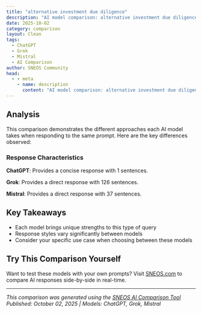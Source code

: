 ```yaml
---
title: "alternative investment due diligence"
description: "AI model comparison: alternative investment due diligence..."
date: 2025-10-02
category: comparison
layout: Clean
tags:
  - ChatGPT
  - Grok
  - Mistral
  - AI Comparison
author: SNEOS Community
head:
  - - meta
    - name: description
      content: "AI model comparison: alternative investment due diligence..."
---
```


<ChatComparison
  title="alternative investment due diligence"
  prompt="alternative investment due diligence"
  :responses='{
    "ChatGPT": "Alternative investment due diligence is an essential process that involves thoroughly investigating and assessing alternative investment opportunities before committing capital. This process is crucial for managing risks and ensuring informed decision-making. Here are some key components and steps involved in conducting due diligence on alternative investments:\n\n### Key Components of Alternative Investment Due Diligence\n\n1. **Understanding the Investment Strategy**:\n   - **Investment Thesis**: Assess the reasoning behind the investment strategy. What is the expected outcome?\n   - **Target Market**: Understand the market dynamics, competition, and target geographies.\n\n2. **Evaluating the Manager or Sponsor**:\n   - **Background Checks**: Investigate the track record, experience, and credentials of the fund manager or investment team.\n   - **Organizational Structure**: Examine the firm’s structure, governance, and the roles of key personnel.\n   - **Reputation and References**: Seek references from industry peers and assess the firm’s overall reputation in the market.\n\n3. **Financial Analysis**:\n   - **Historical Performance**: Review the fund’s historical returns, risks, and the consistency of performance.\n   - **Fees and Expenses**: Analyze fee structures (management fees, performance fees) and how they align with industry standards.\n   - **Capital Structure**: Understand how capital is raised, the sources of funding, and any leverage used.\n\n4. **Risk Assessment**:\n   - **Investment Risks**: Identify risks associated with the specific investment (market risk, credit risk, liquidity risk).\n   - **Mitigation Strategies**: Understand how the manager plans to mitigate these risks.\n   - **Sensitivity Analysis**: Assess how various factors (market changes, regulatory issues) might impact performance.\n\n5. **Legal and Compliance Review**:\n   - **Fund Documentation**: Carefully review offering documents, limited partnership agreements, and any other legal agreements.\n   - **Regulatory Compliance**: Ensure the investment complies with relevant regulations and disclosure requirements.\n\n6. **Operational Due Diligence**:\n   - **Back Office Operations**: Assess the infrastructure supporting the investment (accounting, reporting, compliance).\n   - **Operational Risks**: Investigate potential operational risks (fraud, errors, technology failures).\n\n7. **Portfolio Construction and Asset Management**:\n   - **Diversification**: Analyze how the investment fits into the overall portfolio and its correlation with other investments.\n   - **Asset Management Process**: Evaluate the process for monitoring and managing assets post-investment.\n\n8. **Exit Strategies**:\n   - **Liquidity Options**: Understand the liquidity of the investment and any exit strategies put forth by the manager.\n   - **Market Conditions**: Consider the future market conditions affecting potential exit opportunities.\n\n### Steps in Conducting Due Diligence\n\n1. **Initial Screening**:\n   - Filter potential investments based on predefined criteria (return expectations, risk tolerance, alignment with investment goals).\n\n2. **Gathering Information**:\n   - Collect all necessary materials (investment prospectus, financial statements, due diligence questionnaires).\n\n3. **Interviews and Meetings**:\n   - Conduct meetings with fund managers and key personnel to gain insights into the investment.\n\n4. **Research**:\n   - Perform background research on market trends, industry performance, and competitor analysis.\n\n5. **Analysis and Review**:\n   - Analyze all gathered information and prepare a due diligence report summarizing findings, risks, and opportunities.\n\n6. **Decision Making**:\n   - Present findings to the investment committee or decision-makers to finalize investment decisions.\n\n7. **Post-Investment Monitoring**:\n   - Continuously monitor the investment and the performance of the manager against benchmarks and expectations.\n\n### Conclusion\n\nAlternative investment due diligence requires a comprehensive and systematic approach to ensure that investments are aligned with the overall strategy and risk profile. By carefully evaluating these components and following a structured process, investors can minimize risks and make informed investment decisions.",
    "Grok": "Alternative investment due diligence is a critical process for evaluating non-traditional investment opportunities, such as private equity, hedge funds, real estate, venture capital, cryptocurrencies, commodities, or infrastructure. Unlike traditional investments like stocks and bonds, alternative investments often have unique risks, illiquidity, complex structures, and limited transparency, making thorough due diligence essential to mitigate risks and ensure alignment with investment goals. Below is a comprehensive overview of the due diligence process for alternative investments:\n\n---\n\n### 1. Understanding Alternative Investments\nAlternative investments are typically less correlated with traditional markets, often offering diversification, higher potential returns, and unique risk profiles. However, they can also involve:\n- Higher fees (e.g., management and performance fees).\n- Limited liquidity (lock-up periods or long investment horizons).\n- Regulatory and transparency challenges.\n- Complex legal and tax structures.\n\nDue diligence helps investors assess whether these investments align with their risk tolerance, financial objectives, and portfolio strategy.\n\n---\n\n### 2. Key Areas of Due Diligence\nAlternative investment due diligence typically focuses on several key areas, often summarized as **Operational, Financial, Legal, and Strategic Due Diligence**. Here are the components:\n\n#### A. Investment Strategy and Objectives\n- **Understand the Strategy**: Analyze the fund or investment\u2019s stated strategy (e.g., distressed debt, market-neutral, real estate development). Does it match your investment goals?\n- **Risk-Return Profile**: Evaluate the expected returns relative to risks. Are the assumptions realistic?\n- **Track Record**: Review historical performance, if available. Be cautious of short track records or unverified data.\n- **Benchmarking**: Compare performance against relevant benchmarks or peer groups.\n- **Alignment with Portfolio**: Assess how the investment fits into your broader portfolio and diversification strategy.\n\n#### B. Manager Evaluation (People Risk)\n- **Background Checks**: Investigate the experience, credentials, and reputation of the fund managers or key personnel. Look for any past regulatory issues, lawsuits, or conflicts of interest.\n- **Team Stability**: Assess the stability and depth of the management team. High turnover can be a red flag.\n- **Investment Philosophy**: Understand the manager\u2019s decision-making process and whether it aligns with the stated strategy.\n- **Skin in the Game**: Check if the managers have personal capital invested in the fund, indicating alignment of interests.\n\n#### C. Operational Due Diligence (ODD)\n- **Infrastructure**: Evaluate the operational setup of the fund or investment vehicle, including back-office functions, IT systems, and risk management processes.\n- **Third-Party Service Providers**: Investigate the quality and reputation of custodians, administrators, auditors, and prime brokers.\n- **Compliance and Controls**: Ensure robust internal controls, compliance with regulations, and policies for cybersecurity and fraud prevention.\n- **Valuation Practices**: Understand how assets are valued, especially for illiquid or hard-to-value investments. Independent valuations are a best practice.\n- **Reporting and Transparency**: Assess the frequency, quality, and detail of investor reporting. Lack of transparency can be a major concern.\n\n#### D. Financial Due Diligence\n- **Fee Structure**: Review management fees, performance fees (carried interest), and any hidden costs. Fees can significantly impact net returns.\n- **Liquidity and Lock-Ups**: Understand redemption terms, lock-up periods, and liquidity provisions. Can you access your capital if needed?\n- **Leverage**: Evaluate the use of debt or leverage, as it can amplify both gains and losses.\n- **Financial Health**: For funds or companies, review balance sheets, cash flow, and funding sources to assess sustainability.\n- **Tax Implications**: Understand the tax structure and potential liabilities (e.g., unrelated business taxable income in some funds for tax-exempt investors).\n\n#### E. Legal and Regulatory Due Diligence\n- **Fund Structure**: Review the legal structure of the investment (e.g., limited partnership, LLC) and its implications for liability and governance.\n- **Offering Documents**: Carefully read the private placement memorandum (PPM), limited partnership agreement (LPA), or other offering materials for terms, risks, and investor rights.\n- **Regulatory Compliance**: Verify compliance with relevant regulations (e.g., SEC, FCA, or local authorities) and whether the fund or manager is registered.\n- **Jurisdiction Risks**: Assess risks tied to the legal and political environment of the fund\u2019s domicile (e.g., offshore jurisdictions).\n- **Conflicts of Interest**: Identify potential conflicts (e.g., related-party transactions) and how they are managed.\n\n#### F. Risk Assessment\n- **Market Risk**: Evaluate exposure to market volatility and macroeconomic factors.\n- **Liquidity Risk**: Consider how easily the investment can be exited and the impact of lock-up periods.\n- **Counterparty Risk**: Assess risks tied to brokers, banks, or other third parties.\n- **Operational Risk**: Review risks from internal processes, fraud, or mismanagement.\n- **Specific Risks**: Investigate risks unique to the asset class (e.g., regulatory changes for cryptocurrencies, environmental risks for real estate).\n\n#### G. Environmental, Social, and Governance (ESG) Factors\n- Increasingly, investors evaluate ESG criteria in alternative investments. Assess whether the fund or project aligns with sustainability goals, ethical practices, and governance standards.\n- Look for ESG policies and whether they are genuinely integrated into the investment process.\n\n---\n\n### 3. Steps in the Due Diligence Process\n1. **Initial Screening**:\n   - Define investment criteria and goals.\n   - Identify potential investments or funds that match your objectives.\n   - Conduct preliminary research on strategy, performance, and reputation.\n\n2. **Document Review**:\n   - Request and analyze offering documents, financial statements, and third-party reports.\n   - Review historical performance data and risk disclosures.\n\n3. **Interviews and Meetings**:\n   - Meet with fund managers or key personnel to discuss strategy, operations, and risk management.\n   - Ask probing questions about past challenges and how they were handled.\n\n4. **Third-Party Verification**:\n   - Engage independent consultants, auditors, or advisors to verify claims (e.g., asset valuations, performance data).\n   - Conduct background checks on managers and key service providers.\n\n5. **On-Site Visits**:\n   - If possible, visit the fund\u2019s office or project site to assess operations firsthand (especially for real estate or infrastructure investments).\n\n6. **Final Analysis and Decision**:\n   - Synthesize findings from all areas of due diligence.\n   - Weigh risks against potential rewards and alignment with goals.\n   - Make an informed decision to invest, negotiate terms, or decline.\n\n---\n\n### 4. Red Flags to Watch For\n- **Lack of Transparency**: Refusal to provide detailed information or audited financials.\n- **Inconsistent Performance**: Returns that seem too good to be true or lack verifiable data.\n- **Weak Governance**: Poor internal controls, conflicts of interest, or lack of independent oversight.\n- **Regulatory Issues**: Past violations or operating in unregulated jurisdictions without justification.\n- **High Fees**: Excessive fees that erode returns without corresponding value.\n\n---\n\n### 5. Tools and Resources for Due Diligence\n- **Data Providers**: Use platforms like Bloomberg, Preqin, or PitchBook for fund performance, manager data, and industry benchmarks.\n- **Consultants and Advisors**: Engage due diligence firms, legal counsel, or financial advisors with expertise in alternative investments.\n- **Industry Associations**: Leverage resources from organizations like the Alternative Investment Management Association (AIMA) for best practices and guidelines.\n- **Regulatory Databases**: Check SEC filings, FINRA records, or equivalent bodies for compliance history.\n\n---\n\n### 6. Best Practices\n- **Independent Verification**: Always verify data through third parties rather than relying solely on the manager\u2019s claims.\n- **Continuous Monitoring**: Due diligence doesn\u2019t end at investment; regularly monitor performance, operations, and market conditions.\n- **Diversification**: Avoid over-concentration in a single alternative investment; spread risk across asset classes and managers.\n- **Expert Input**: Consult specialists (e.g., tax advisors, legal experts) for complex investments.\n- **Document Findings**: Maintain detailed records of your due diligence process for accountability and future reference.\n\n---\n\n### 7. Challenges in Alternative Investment Due Diligence\n- **Limited Information**: Some funds or investments may not disclose full details due to confidentiality or proprietary concerns.\n- **Complexity**: Understanding intricate strategies or structures (e.g., derivatives in hedge funds) can be difficult without expertise.\n- **Illiquidity**: Difficult to assess fair value for assets that lack active markets.\n- **Time-Intensive**: Thorough due diligence requires significant time and resources, which may be a constraint for individual investors.\n\n---\n\n### Conclusion\nAlternative investment due diligence is a multi-faceted process that requires careful analysis of strategy, people, operations, financials, legal structures, and risks. By following a structured approach and leveraging expert resources, investors can make informed decisions, minimize risks, and align investments with their long-term objectives. If you are new to alternative investments, consider starting with smaller allocations and working with experienced advisors to navigate the complexities.",
    "Mistral": "Alternative investments, such as hedge funds, private equity, real estate, and venture capital, often require a more rigorous due diligence process compared to traditional investments. Here\u0027s a step-by-step guide to conducting due diligence on alternative investments:\n\n1. **Understand the Investment Strategy:**\n   - clearly understand the investment objectives, strategy, and philosophy of the fund or investment.\n   - assess the risk profile and ensure it aligns with your investment goals and risk tolerance.\n\n2. **Review Track Record and Performance:**\n   - analyze the fund\u0027s historical performance, including returns, volatility, and drawdowns.\n   - consider the fund\u0027s performance relative to relevant benchmarks and peers.\n   - assess the consistency of performance and any notable trends or anomalies.\n\n3. **Evaluate the Management Team:**\n   - assess the experience, qualifications, and track record of the key personnel.\n   - evaluate the team\u0027s investment acumen, risk management skills, and operational capabilities.\n   - consider the stability and cohesion of the team.\n\n4. **Examine the Investment Process and Risk Management:**\n   - understand the investment selection, research, and decision-making processes.\n   - evaluate the risk management framework, including identification, measurement, and mitigation of risks.\n   - assess the use of leverage, derivatives, and other complex instruments, if applicable.\n\n5. **Review the Fund\u0027s Terms and Structure:**\n   - evaluate the fund\u0027s fee structure, including management fees, performance fees, and other expenses.\n   - understand the fund\u0027s liquidity terms, such as lock-up periods, redemption notice periods, and gates.\n   - assess the fund\u0027s legal structure, domicile, and regulatory status.\n\n6. **Conduct Operational Due Diligence:**\n   - evaluate the fund\u0027s internal controls, compliance procedures, and governance structures.\n   - assess the quality and independence of the fund\u0027s service providers, such as administrators, auditors, and prime brokers.\n   - review the fund\u0027s business continuity and disaster recovery plans.\n\n7. **Perform Background Checks:**\n   - conduct background checks on key personnel to identify any regulatory issues, legal disputes, or other red flags.\n   - verify the fund\u0027s registration and regulatory status with relevant authorities.\n\n8. **Review Legal Documents:**\n   - carefully review the fund\u0027s offering documents, partnership agreements, and other legal documents.\n   - consult with legal counsel to ensure you understand the terms and conditions of the investment.\n\n9. **Conduct On-site Visits and Meetings:**\n   - visit the fund\u0027s offices and meet with key personnel to gain a better understanding of the fund\u0027s operations and culture.\n   - ask questions and seek clarification on any aspects of the fund that are unclear or concerning.\n\n10. **Monitor the Investment:**\n    - once invested, continuously monitor the fund\u0027s performance, strategy, and operations.\n    - maintain open lines of communication with the fund\u0027s management team and stay informed about any developments or changes.\n\nBy following these steps and conducting thorough due diligence, investors can make more informed decisions about alternative investments and better manage the associated risks."
  }'
  published-date="10:15"
/>

## Analysis

This comparison demonstrates the different approaches each AI model takes when responding to the same prompt. Here are the key differences observed:

### Response Characteristics

**ChatGPT**: Provides a concise response with 1 sentences. 

**Grok**: Provides a direct response with 126 sentences. 

**Mistral**: Provides a direct response with 37 sentences. 

## Key Takeaways

- Each model brings unique strengths to this type of query
- Response styles vary significantly between models
- Consider your specific use case when choosing between these models

## Try This Comparison Yourself

Want to test these models with your own prompts? Visit [SNEOS.com](https://sneos.com) to compare AI responses side-by-side in real-time.

---

*This comparison was generated using the [SNEOS AI Comparison Tool](https://sneos.com)*
*Published: October 02, 2025 | Models: ChatGPT, Grok, Mistral*
